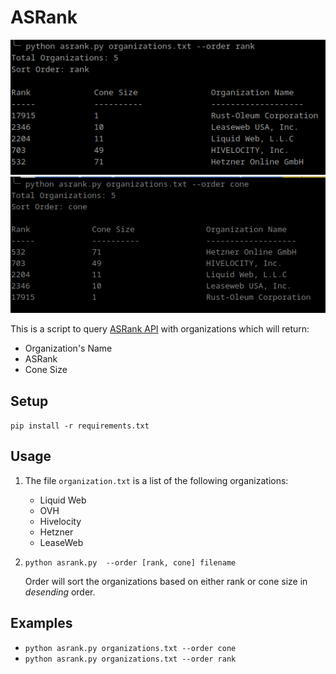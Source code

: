 # ASRank
![screenshot](screenshot_rank.png "Ordered By Rank")
![screenshot](screenshot_cone.png "Ordered By Cone Size")

This is a script to query [ASRank API](https://asrank.caida.org/) with organizations which will return:

* Organization's Name
* ASRank
* Cone Size

## Setup
`pip install -r requirements.txt`

## Usage

1. The file `organization.txt` is a list of the following organizations:
    * Liquid Web
    * OVH
    * Hivelocity
    * Hetzner
    * LeaseWeb

2. `python asrank.py  --order [rank, cone] filename`

    Order will sort the organizations based on either rank or cone size in *desending* order.

## Examples
* `python asrank.py organizations.txt --order cone`
* `python asrank.py organizations.txt --order rank`



